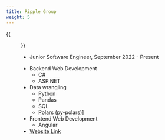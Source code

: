 ```yaml
---
title: Ripple Group
weight: 5
---
```


{{<figure src="/ripple.webp" width="200">}}

- Junior Software Engineer, September 2022 - Present

<!--more-->

- Backend Web Development
  - C#
  - ASP.NET
- Data wrangling
  - Python
  - Pandas
  - SQL
  - [Polars](https://www.pola.rs/) (py-polars)]
- Frontend Web Development
  - Angular
- [Website Link](https://ripplegroup.ca)
